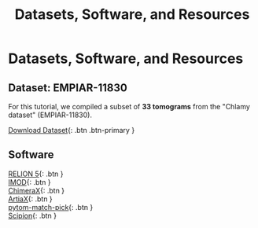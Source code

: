 ﻿---
layout: default
title: "Datasets, Software, and Resources"
nav_order: 8
---

# Datasets, Software, and Resources

## **Dataset: EMPIAR-11830**
For this tutorial, we compiled a subset of **33 tomograms** from the "Chlamy dataset" (EMPIAR-11830).

[Download Dataset](https://ftp.ebi.ac.uk/empiar/world_availability/11830/data/chlamy_visual_proteomics/){: .btn .btn-primary }

## **Software**
[RELION 5](https://relion.readthedocs.io/en/release-5.0/){: .btn } <br>
[IMOD](https://bio3d.colorado.edu/imod/){: .btn }  <br>
[ChimeraX](https://www.cgl.ucsf.edu/chimerax/){: .btn } <br>
[ArtiaX](https://github.com/FrangakisLab/ArtiaX){: .btn } <br>
[pytom-match-pick](https://github.com/SBC-Utrecht/pytom-match-pick){: .btn } <br>
[Scipion](https://scipion.i2pc.es/){: .btn } <br>

